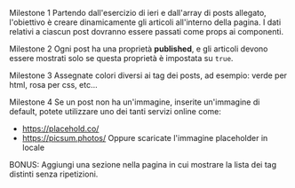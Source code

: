 Milestone 1
Partendo dall'esercizio di ieri e dall'array di posts allegato, l'obiettivo è creare dinamicamente gli articoli all'interno della pagina.
I dati relativi a ciascun post dovranno essere passati come props ai componenti.

Milestone 2
Ogni post ha una proprietà **published**, e gli articoli devono essere mostrati solo se questa proprietà è impostata su `true`.

Milestone 3
Assegnate colori diversi ai tag dei posts, ad esempio: verde per html, rosa per css, etc…

Milestone 4
Se un post non ha un'immagine, inserite un'immagine di default, potete utilizzare uno dei tanti servizi online come:
- https://placehold.co/
- https://picsum.photos/
Oppure scaricate l'immagine placeholder in locale

BONUS:
Aggiungi una sezione nella pagina in cui mostrare la lista dei tag distinti senza ripetizioni.